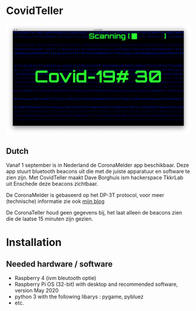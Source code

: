 # CovidTeller

![covid teller](coronateller.png)

## Dutch
Vanaf 1 september is in Nederland de CoronaMelder app beschikbaar. Deze app stuurt bluetooth beacons uit die met de juiste apparatuur en software te zien zijn. Met CovidTeller maakt Dave Borghuis ism hackerspace TkkrLab uit Enschede deze beacons zichtbaar.

De CoronaMelder is gebaseerd op het DP-3T protocol, voor meer (technische) informatie zie ook [mijn blog](http://daveborghuis.nl/wp/corona-app_2020_04_12/)

De CoronaTeller houd geen gegevens bij, het laat alleen de beacons zien die de laatse 15 minuten zijn gezien.

# Installation

## Needed hardware / software
- Raspberry 4 (ivm bleutooth optie)
- Raspberry Pi OS (32-bit) with desktop and recommended software, version May 2020
- python 3 with the following libarys : pygame, pybluez
- etc.
